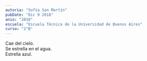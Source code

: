 ```yaml
---
autoria: "Sofía San Martín"
pubDate: "Dic 9 2018"
anio: "2018"
escuela: "Escuela Técnica de la Universidad de Buenos Aires"
curso: "2°B"
---
```

Cae del cielo.\
Se estrella en el agua.\
Estrella azul.